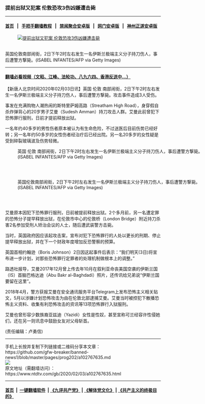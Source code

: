 ### 提前出狱又犯案 伦敦恐攻3伤凶嫌遭击毙
------------------------

#### [首页](https://github.com/gfw-breaker/banned-news1/blob/master/README.md) &nbsp;&nbsp;|&nbsp;&nbsp; [手把手翻墙教程](https://github.com/gfw-breaker/guides/wiki) &nbsp;&nbsp;|&nbsp;&nbsp; [禁闻聚合安卓版](https://github.com/gfw-breaker/bn-android) &nbsp;&nbsp;|&nbsp;&nbsp; [网门安卓版](https://github.com/oGate2/oGate) &nbsp;&nbsp;|&nbsp;&nbsp; [神州正道安卓版](https://github.com/SzzdOgate/update) 



<div><div class="featured_image">
 <a href="https://i.ntdtv.com/assets/uploads/2020/02/GettyImages-1198176378.jpg" target="_blank">
  <figure>
   <img alt="提前出狱又犯案 伦敦恐攻3伤凶嫌遭击毙" src="https://i.ntdtv.com/assets/uploads/2020/02/GettyImages-1198176378-800x450.jpg"/>
  </figure><br/>
 </a>
 <span class="caption">
  英国伦敦南部闹街，2日下午2时左右发生一名伊斯兰极端主义分子持刀伤人，事后遭警方撃毙。(ISABEL INFANTES/AFP via Getty Images)
 </span>
</div>
</div><hr/>

#### [翻墙必看视频（文昭、江峰、法轮功、八九六四、香港反送中...）](https://github.com/gfw-breaker/banned-news1/blob/master/pages/link3.md)

<div><div class="post_content" itemprop="articleBody">
 <p>
  【新唐人北京时间2020年02月03日讯】英国
  <ok href="https://www.ntdtv.com/gb/伦敦.htm">
   伦敦
  </ok>
  南部闹街，2日下午2时左右发生一名伊斯兰极端主义分子持刀伤人，事后遭警方撃毙。攻击事件造成3人受伤。
 </p>
 <p>
  事发在充满购物人潮热闹的斯特里萨姆高路（Streatham High Road），身穿假自杀炸弹背心的20岁男子艾曼（Sudesh Amman）持刀攻击人群。艾曼此前曾犯下恐怖罪行服刑，日前才提前释放出狱。
 </p>
 <p>
  一名年约40多岁的男性伤者原本被认为有生命危险，不过送医后目前伤势已经好转；另一名年约50多岁的女性伤者经治疗后已经出院。另一名20多岁的女性疑是受到碎裂玻璃波及伤势轻微。
 </p>
 <figure class="wp-caption alignnone" id="attachment_102767655" style="width: 600px">
  <img alt="" class="size-medium wp-image-102767655" src="https://i.ntdtv.com/assets/uploads/2020/02/GettyImages-1198177882-600x400.jpg">
   <br/><figcaption class="wp-caption-text">
    英国
    <ok href="https://www.ntdtv.com/gb/伦敦.htm">
     伦敦
    </ok>
    南部闹街，2日下午2时左右发生一名伊斯兰极端主义分子持刀伤人，事后遭警方撃毙。(ISABEL INFANTES/AFP via Getty Images)
   </figcaption><br/>
  </img>
 </figure><br/>
 <figure class="wp-caption alignnone" id="attachment_102767654" style="width: 600px">
  <img alt="" class="size-medium wp-image-102767654" src="https://i.ntdtv.com/assets/uploads/2020/02/GettyImages-1198177826-600x400.jpg">
   <br/><figcaption class="wp-caption-text">
    英国伦敦南部闹街，2日下午2时左右发生一名伊斯兰极端主义分子持刀伤人，事后遭警方撃毙。(ISABEL INFANTES/AFP via Getty Images)
   </figcaption><br/>
  </img>
 </figure><br/>
 <p>
  艾曼原本因犯下恐怖罪行服刑，日前被提前释放出狱。2个多月前，另一名遭定罪的恐怖分子提早释放出狱，在伦敦市中心的伦敦桥（London Bridge）附近持刀杀害2名参加受刑人矫治会议的人士，随后遭武装警方击毙。
 </p>
 <p>
  当时，英国政府因应该起攻击案，宣布对犯下恐怖罪行的人处以更长的刑期、停止提早释放出狱，并在下一个财政年度增加反恐警察的预算。
 </p>
 <p>
  英国首相约翰逊（Boris Johnson）2日因这起事件后表示：“我们明天(3日)将宣布进一步计划，对那些恐怖罪行定罪者的处理机制做根本上的调整。”
 </p>
 <p>
  路透社报导，艾曼2017年12月曾上传去年10月在叙利亚命丧美国空袭的伊斯兰国（IS）首脑巴格达迪（Abu Bakr al-Baghdadi）照片，还传讯给兄弟说“伊斯兰国要留在这里”。
 </p>
 <p>
  2018年4月，警方获报艾曼在安全通讯服务平台Telegram上发布恐怖主义相关贴文，5月以涉嫌计划恐怖攻击为由在伦敦北部逮捕艾曼。艾曼当时被控犯下散播恐怖主义资料、收集有利恐怖攻击的资讯等13项恐怖罪行入狱服刑。
 </p>
 <p>
  艾曼也曾形容少数族裔亚兹迪（Yazidi）女性是性奴，甚至宣称可兰经容许性侵她们，还在另一则讯息中鼓励女友对父母斩首。
 </p>
 <p>
  (责任编辑：卢勇信)
 </p>
 <div class="single_ad">
 </div>
</div>
</div>
<hr/>
手机上长按并复制下列链接或二维码分享本文章：<br/>
https://github.com/gfw-breaker/banned-news1/blob/master/pages/prog202/a102767635.md <br/>
<a href='https://github.com/gfw-breaker/banned-news1/blob/master/pages/prog202/a102767635.md'><img src='https://github.com/gfw-breaker/banned-news1/blob/master/pages/prog202/a102767635.md.png'/></a> <br/>
原文地址（需翻墙访问）：https://www.ntdtv.com/gb/2020/02/03/a102767635.html


------------------------
#### [首页](https://github.com/gfw-breaker/banned-news1/blob/master/README.md) &nbsp;|&nbsp; [一键翻墙软件](https://github.com/gfw-breaker/nogfw/blob/master/README.md) &nbsp;| [《九评共产党》](https://github.com/gfw-breaker/9ping.md/blob/master/README.md#九评之一评共产党是什么) | [《解体党文化》](https://github.com/gfw-breaker/jtdwh.md/blob/master/README.md) | [《共产主义的终极目的》](https://github.com/gfw-breaker/gczydzjmd.md/blob/master/README.md)


<img src='http://gfw-breaker.win/banned-news/pages/prog202/a102767635.md' width='0px' height='0px'/>